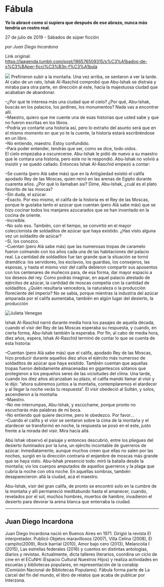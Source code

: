 # Fábula

**Yo la abracé como si supiera que después de ese abrazo, nunca más tendría un rostro real.**

27 de julio de 2019 - Sábados de súper ficción

_por Juan Diego Incardona_

Link original: https://laagenda.tumblr.com/post/186576509315/s%C3%A1bados-de-s%C3%BAper-ficci%C3%B3n-f%C3%A1bula

![](https://64.media.tumblr.com/05f66e1873b6d708973f617f19a7b95e/54fcb0d6a80512ec-8a/s500x750/63d7890d324cdf5d4a64c2ca689f13d178dfd07a.jpg)
Prefirieron subir a la montaña. Una vez arriba, se sentaron a ver la tarde. Al cabo de un rato, Ishak Al-Raschid comprobó que Abu-Ishak se distraía y miraba para otra parte, en dirección al este, hacia la majestuosa ciudad que acababan de abandonar.

–¿Por qué te interesa más una ciudad que el cielo? ¿Por qué, Abu-Ishak, buscás en los palacios, los jardines, los monumentos? Nada vas a encontrar allí.  
–Maestro, quiero que me cuente una de esas historias que usted sabe y que no fueron escritas en los libros.  
–Podría yo contarte una historia así, pero lo extraño del asunto será que en el mismo momento en que yo te la cuente, la historia estará escribiéndose en un libro.  
–No entiendo, maestro. Estoy confundido.  
–Para poder entender, tendrás que ser, como se dice, todo oídos.  
El cielo empezaba a oscurecerse. Abu-Ishak le pidió de nuevo a su maestro que le contara una historia, pero este no le respondió. Abu-Ishak no volvió a insistir y se quedó callado. Entonces Ishak Al-Raschid empezó a contar:

–Se cuenta (pero Alá sabe más) que en la Antigüedad existió el califa apodado Rey de las Moscas, quien reinó en las arenas de Egipto durante cuarenta años. ¿Por qué lo llamaban así? Dime, Abu-Ishak, ¿cuál es el plato favorito de las moscas?  
–Sin duda, el azúcar.  
–Exacto. Por eso mismo, el califa de la historia es el Rey de las Moscas, porque le gustaba tanto el azúcar que cuentan (pero Alá sabe más) que se hizo cocinar todos los manjares azucarados que se han inventado en la cocina de oriente.  
–Increíble.  
–No solo eso. También, con el tiempo, se convirtió en el mayor coleccionista de soldaditos de azúcar que haya existido. ¿Has visto alguna vez un soldadito de azúcar?  
–Sí, los conozco.  
–Cuentan (pero Alá sabe más) que las numerosas tropas de caramelo fueron colmando con los años cada una de las habitaciones del palacio real. La cantidad de soldaditos fue tan grande que la situación se tornó dramática: los servidores, los esclavos, los guardias, los consejeros, las esposas, y hasta el mismo visir del califa debieron compartir sus aposentos con los centenares de muñecos para, de esa forma, dar mayor espacio a los deseos del rey. Como podrás imaginar, en aquel palacio atestado de ejércitos de azúcar, la cantidad de moscas competía con la cantidad de soldaditos. ¿Quién resultaría vencedora, la naturaleza o la producción floreciente del imperio? No se sabía, porque mientras la industria del azúcar amparada por el califa aumentaba, también en algún lugar del desierto, la producción 

![Julieta Venegas](https://64.media.tumblr.com/d622a4d6cb2a5775e7c517811300d6e4/54fcb0d6a80512ec-70/s250x400/cda01b1e6f192ae3041bb2d277ad835bfb63ebcd.jpg)  
  
  
  
  
  
  
  
  
  
  
  
  
  
  
  
  
  
  
  
  
  
  
  
Ishak Al-Raschid narró durante media hora los pasajes de aquella década, cuando el visir del Rey de las Moscas esperaba su respuesta, y cuando, en cierta forma, Abu-Ishak también la esperaba. Por fin, al cabo de media hora, diez años, espera, Ishak Al-Raschid terminó de contar lo que se cuenta de esta historia:

–Cuentan (pero Alá sabe más) que el califa, apodado Rey de las Moscas, hizo producir durante aquellos diez años el ejército más numeroso de soldaditos de azúcar que haya existido. También cuentan que aquellas tropas fueron debidamente almacenadas en gigantescos sótanos que protegieron a los pequeños seres de las vicisitudes del clima. Una tarde, cuando los diez años alcanzaban su plazo, el califa mandó llamar al visir y le dijo: “ahora subiremos juntos a la montaña, contemplaremos el atardecer y al llegar la noche verás tu respuesta”. El visir obedeció al Sultán, y solos, ascendieron a la montaña.  
–Maestro.  
–No me interrumpas, Abu-Ishak, y escúchame, porque pronto no escucharás más palabras de mi boca.   
–No entiendo qué quiere decirme, pero le obedezco. Por favor…  
–Cuando el califa y el visir se sentaron sobre la cima de la montaña y el atardecer se transformó en noche, la respuesta se posó en el este, justo frente a la mirada del visir. Mira hacia allá.

Abú Ishak observó el paisaje y entonces descubrió, entre los pliegues del desierto iluminados por la luna, un ejército incontable de guerreros de azúcar. Inmediatamente, aunque muchos creen que ellas no salen por las noches, surgió en la dirección contraria el enjambre de moscas más grande que se haya visto. Abu-Ishak presenció todo: miró la batalla desde la montaña; vio los cuerpos amputados de aquellos guerreros y la plaga que cubría la noche con otra noche. En aquellas sombras, también desaparecieron: allá la ciudad, acá el maestro. 

Abu-Ishak, visir del gran califa, de pronto se encontró solo en la cumbre de la montaña y allí permaneció meditabundo hasta el amanecer, cuando, revelados por el sol, muchos hombres, muertos de hambre, invadieron el desierto para devorar la arena blanca que enterraba la ciudad.



---

Juan Diego Incardona
--------------------


Juan Diego Incardona nació en Buenos Aires en 1971. Dirigió la revista El interpretador. Publicó Objetos maravillosos (2007), Villa Celina (2008), El campito(2009), Rock barrial (2010), Amor bajo cero (2013), Melancolía I (2015), Las estrellas federales (2016) y cuentos en distintas antologías, diarios y revistas. Actualmente, dicta talleres literarios, coordina un ciclo de cine en el ECuNHi (Espacio Cultural Nuestros Hijos) y realiza actividades en escuelas y bibliotecas populares, en representación de la conabip (Comisión Nacional de Bibliotecas Populares).  Fábula forma parte de La cárcel del fin del mundo, el libro de relatos que acaba de publicar por Interzona.

